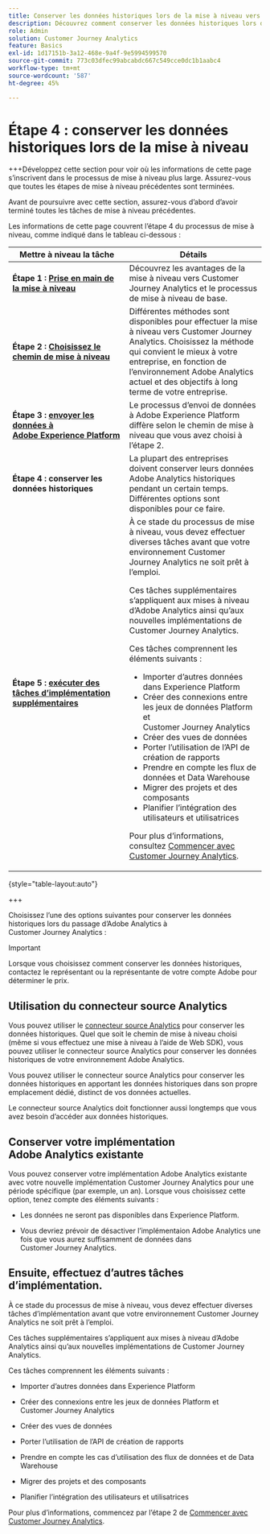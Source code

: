 ```yaml
---
title: Conserver les données historiques lors de la mise à niveau vers Customer Journey Analytics
description: Découvrez comment conserver les données historiques lors de la mise à niveau vers Customer Journey Analytics
role: Admin
solution: Customer Journey Analytics
feature: Basics
exl-id: 1d17151b-3a12-468e-9a4f-9e5994599570
source-git-commit: 773c03dfec99abcabdc667c549cce0dc1b1aabc4
workflow-type: tm+mt
source-wordcount: '587'
ht-degree: 45%

---
```


# Étape 4 : conserver les données historiques lors de la mise à niveau

+++Développez cette section pour voir où les informations de cette page s’inscrivent dans le processus de mise à niveau plus large. Assurez-vous que toutes les étapes de mise à niveau précédentes sont terminées.

Avant de poursuivre avec cette section, assurez-vous d’abord d’avoir terminé toutes les tâches de mise à niveau précédentes.

Les informations de cette page couvrent l’étape 4 du processus de mise à niveau, comme indiqué dans le tableau ci-dessous :

| Mettre à niveau la tâche | Détails |
|---------|----------|
| **Étape 1 : [Prise en main de la mise à niveau](/help/getting-started/cja-upgrade/cja-upgrade-getstarted.md)** | Découvrez les avantages de la mise à niveau vers Customer Journey Analytics et le processus de mise à niveau de base. |
| **Étape 2 : [Choisissez le chemin de mise à niveau](/help/getting-started/cja-upgrade/cja-upgrade-path.md)** | Différentes méthodes sont disponibles pour effectuer la mise à niveau vers Customer Journey Analytics. Choisissez la méthode qui convient le mieux à votre entreprise, en fonction de l’environnement Adobe Analytics actuel et des objectifs à long terme de votre entreprise. |
| **Étape 3 : [envoyer les données à Adobe Experience Platform](/help/getting-started/cja-upgrade/cja-upgrade-send-to-platform.md)** | Le processus d’envoi de données à Adobe Experience Platform diffère selon le chemin de mise à niveau que vous avez choisi à l’étape 2. |
| <span class="preview">**Étape 4 : conserver les données historiques**</span> | <span class="preview">La plupart des entreprises doivent conserver leurs données Adobe Analytics historiques pendant un certain temps. Différentes options sont disponibles pour ce faire.</span> |
| **Étape 5 : [exécuter des tâches d’implémentation supplémentaires](/help/getting-started/cja-getting-started.md)** | À ce stade du processus de mise à niveau, vous devez effectuer diverses tâches avant que votre environnement Customer Journey Analytics ne soit prêt à l’emploi.<p>Ces tâches supplémentaires s’appliquent aux mises à niveau d’Adobe Analytics ainsi qu’aux nouvelles implémentations de Customer Journey Analytics.</p><p>Ces tâches comprennent les éléments suivants :</p><ul><li>Importer d’autres données dans Experience Platform</li><li>Créer des connexions entre les jeux de données Platform et Customer Journey Analytics</li><li>Créer des vues de données</li><li>Porter l’utilisation de l’API de création de rapports</li><li>Prendre en compte les flux de données et Data Warehouse</li><li>Migrer des projets et des composants</li><li>Planifier l’intégration des utilisateurs et utilisatrices</li></ul> <p>Pour plus d’informations, consultez [Commencer avec Customer Journey Analytics](/help/getting-started/cja-getting-started.md). |

{style="table-layout:auto"}

+++

Choisissez l’une des options suivantes pour conserver les données historiques lors du passage d’Adobe Analytics à Customer Journey Analytics :

>[!IMPORTANT]
>
>Lorsque vous choisissez comment conserver les données historiques, contactez le représentant ou la représentante de votre compte Adobe pour déterminer le prix.

## Utilisation du connecteur source Analytics

Vous pouvez utiliser le [connecteur source Analytics](/help/data-ingestion/analytics.md) pour conserver les données historiques. Quel que soit le chemin de mise à niveau choisi (même si vous effectuez une mise à niveau à l’aide de Web SDK), vous pouvez utiliser le connecteur source Analytics pour conserver les données historiques de votre environnement Adobe Analytics.

Vous pouvez utiliser le connecteur source Analytics pour conserver les données historiques en apportant les données historiques dans son propre emplacement dédié, distinct de vos données actuelles.

Le connecteur source Analytics doit fonctionner aussi longtemps que vous avez besoin d’accéder aux données historiques.

<!-- Another possibility in the future: Map historical data in a way that allows you to tie it to your new data.  Possible? Explain -->

## Conserver votre implémentation Adobe Analytics existante

Vous pouvez conserver votre implémentation Adobe Analytics existante avec votre nouvelle implémentation Customer Journey Analytics pour une période spécifique (par exemple, un an). Lorsque vous choisissez cette option, tenez compte des éléments suivants :

* Les données ne seront pas disponibles dans Experience Platform.

* Vous devriez prévoir de désactiver l’implémentaion Adobe Analytics une fois que vous aurez suffisamment de données dans Customer Journey Analytics.

## Ensuite, effectuez d’autres tâches d’implémentation.

À ce stade du processus de mise à niveau, vous devez effectuer diverses tâches d’implémentation avant que votre environnement Customer Journey Analytics ne soit prêt à l’emploi.

Ces tâches supplémentaires s’appliquent aux mises à niveau d’Adobe Analytics ainsi qu’aux nouvelles implémentations de Customer Journey Analytics.

Ces tâches comprennent les éléments suivants :

* Importer d’autres données dans Experience Platform

* Créer des connexions entre les jeux de données Platform et Customer Journey Analytics

* Créer des vues de données

* Porter l’utilisation de l’API de création de rapports

* Prendre en compte les cas d’utilisation des flux de données et de Data Warehouse

* Migrer des projets et des composants

* Planifier l’intégration des utilisateurs et utilisatrices

Pour plus d’informations, commencez par l’étape 2 de [Commencer avec Customer Journey Analytics](/help/getting-started/cja-getting-started.md).
